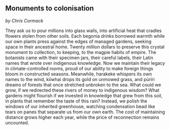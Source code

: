 ## Monuments to colonisation
*by Chris Cormack*

They ask us to pour millions into glass walls, into artificial heat that cradles flowers stolen from other soils. Each begonia drinks borrowed warmth while our own plants press against the edges of managed gardens, seeking space in their ancestral home. Twenty million dollars to preserve this crystal monument to collection, to keeping, to the magpie habits of empire. The botanists came with their specimen jars, their careful labels, their Latin names that wrote over indigenous knowledge. Now we maintain their legacy in climate-controlled rooms, proud of our ability to make foreign things bloom in constructed seasons. Meanwhile, harakeke whispers its own names to the wind, kōwhai drops its gold on unmowed grass, and pūriri dreams of forests that once stretched unbroken to the sea. What could we grow, if we redirected these rivers of money to indigenous wisdom? What gardens might flourish if we invested in knowledge that grew from this soil, in plants that remember the taste of this rain? Instead, we polish the windows of our inherited greenhouse, watching condensation bead like tears on panes that separate us from our own earth. The cost of maintaining distance grows higher each year, while the price of reconnection remains uncounted.
